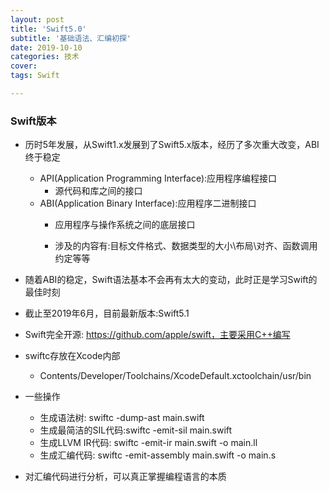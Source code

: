 ```yaml
---
layout: post
title: 'Swift5.0'
subtitle: '基础语法、汇编初探'
date: 2019-10-10
categories: 技术
cover: 
tags: Swift

---
```






### Swift版本

- 历时5年发展，从Swift1.x发展到了Swift5.x版本，经历了多次重大改变，ABI终于稳定
  - API(Application Programming Interface):应用程序编程接口
    - 源代码和库之间的接口 
  - ABI(Application Binary Interface):应用程序二进制接口
    - 应用程序与操作系统之间的底层接口

    - 涉及的内容有:目标文件格式、数据类型的大小\布局\对齐、函数调用约定等等 
- 随着ABI的稳定，Swift语法基本不会再有太大的变动，此时正是学习Swift的最佳时刻
- 截止至2019年6月，目前最新版本:Swift5.1

- Swift完全开源: https://github.com/apple/swift，主要采用C++编写 
- swiftc存放在Xcode内部 
  - Contents/Developer/Toolchains/XcodeDefault.xctoolchain/usr/bin 
- 一些操作
  - 生成语法树: swiftc -dump-ast main.swift 
  - 生成最简洁的SIL代码:swiftc -emit-sil main.swift 
  - 生成LLVM IR代码: swiftc -emit-ir main.swift -o main.ll 
  - 生成汇编代码: swiftc -emit-assembly main.swift -o main.s 
- 对汇编代码进行分析，可以真正掌握编程语言的本质